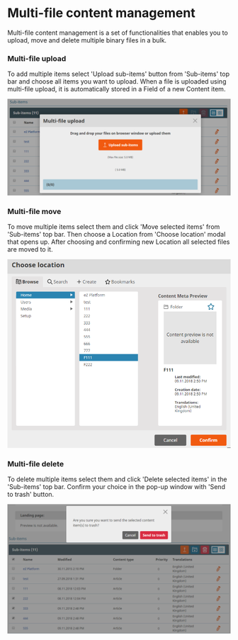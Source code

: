# Multi-file content management

Multi-file content management is a set of functionalities that enables you to upload, move and delete multiple binary files in a bulk.

### Multi-file upload

To add multiple items select 'Upload sub-items' button from 'Sub-items' top bar and choose all items you want to upload.
When a file is uploaded using multi-file upload, it is automatically stored in a Field of a new Content item.

![Multi-file upload](img/multi_file_upload.png)

### Multi-file move

To move multiple items select them and click 'Move selected items' from 'Sub-items' top bar.
Then choose a Location from 'Choose location' modal that opens up.
After choosing and confirming new Location all selected files are moved to it.

![Multi-file move](img/multi_file_move.png)

### Multi-file delete

To delete multiple items select them and click 'Delete selected items' in the 'Sub-items' top bar. Confirm your choice in the pop-up window with 'Send to trash' button.

![Multi-file delete](img/multi_file_delete.png)

